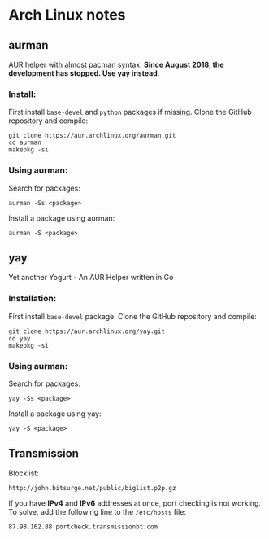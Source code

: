 
# Arch Linux notes

## aurman

AUR helper with almost pacman syntax. **Since August 2018, the development has stopped. Use yay instead**.

### Install:

First install ```base-devel``` and ```python``` packages if missing. Clone the GitHub repository and compile:

```
git clone https://aur.archlinux.org/aurman.git
cd aurman
makepkg -si
```
### Using aurman:

Search for packages:

```
aurman -Ss <package>
```

Install a package using aurman:

```
aurman -S <package>
```

## yay

Yet another Yogurt - An AUR Helper written in Go

### Installation:

First install ```base-devel``` package. Clone the GitHub repository and compile:

```
git clone https://aur.archlinux.org/yay.git
cd yay
makepkg -si
```

### Using aurman:

Search for packages:

```
yay -Ss <package>
```

Install a package using yay:

```
yay -S <package>
```

## Transmission

Blocklist:

```console
http://john.bitsurge.net/public/biglist.p2p.gz
```

If you have **IPv4** and **IPv6** addresses at once, port checking is not working. To solve, add the following line to the ```/etc/hosts``` file:

```console
87.98.162.88 portcheck.transmissionbt.com
```
